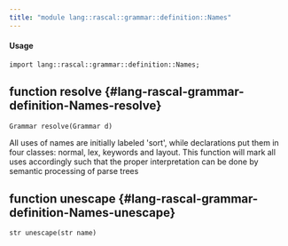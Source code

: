 ```yaml
---
title: "module lang::rascal::grammar::definition::Names"
---
```


#### Usage

`import lang::rascal::grammar::definition::Names;`


## function resolve {#lang-rascal-grammar-definition-Names-resolve}

```rascal
Grammar resolve(Grammar d)

```

All uses of names are initially labeled 'sort', while declarations put
them in four classes: normal, lex, keywords and layout. This function will
mark all uses accordingly such that the proper interpretation can be done
by semantic processing of parse trees

## function unescape {#lang-rascal-grammar-definition-Names-unescape}

```rascal
str unescape(str name)

```

